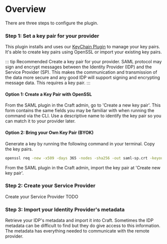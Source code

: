 # Overview

There are three steps to configure the plugin.

### Step 1: Set a key pair for your provider
This plugin installs and uses our [KeyChain Plugin](https://github.com/flipboxfactory/keychain) to manage your key pairs. It's able to create key pairs using OpenSSL or import your existing key pairs.

::: tip Recommended
Create a key pair for your provider. SAML protocol may sign and encrypt messages between the Identity Provider (IDP) and the Service Provider (SP). This makes the communication and transmission of the data more secure and any good IDP will support signing and encrypting message data. This requires a key pair.
:::

#### Option 1: Create a Key Pair with OpenSSL
From the SAML plugin in the Craft admin, go to 'Create a new key pair'. This form contains the same fields you may be familiar with when running the command via the CLI. Use a descriptive name to identify the key pair so you can match it to your provider later.

#### Option 2: Bring your Own Key Pair (BYOK)
Generate a key by running the following command in your terminal. Copy the key pairs. 
```bash
openssl req -new -x509 -days 365 -nodes -sha256 -out saml-sp.crt -keyout saml-sp.pem
```
From the SAML plugin in the Craft admin, import the key pair at 'Create new key pair'.

### Step 2: Create your Service Provider
Create your Service Provider TODO

### Step 3: Import your Identity Provider's metadata
Retrieve your IDP's metadata and import it into Craft. Sometimes the IDP metadata can be difficult to find but they do give access to this information. The metadata has everything needed to communicate with the remote provider.